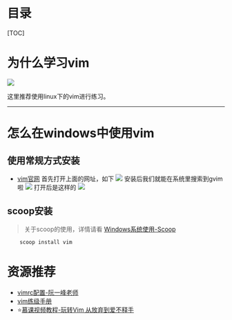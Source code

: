 # 目录
[TOC]
# 为什么学习vim
![](https://static.meowrain.cn/i/2023/03/31/yvole7-3.webp)

这里推荐使用linux下的vim进行练习。

---

# 怎么在windows中使用vim
## 使用常规方式安装
- [vim官网](https://www.vim.org/download.php)
首先打开上面的网址，如下
![](https://static.meowrain.cn/i/2023/03/31/yy40hm-3.webp)
安装后我们就能在系统里搜索到gvim啦
![](https://static.meowrain.cn/i/2023/03/31/yycdfg-3.webp)
打开后是这样的
![](https://static.meowrain.cn/i/2023/03/31/yyprph-3.webp)

## scoop安装
> 关于scoop的使用，详情请看 [Windows系统使用-Scoop](/System-learn/Windows-learn.md#scoop)
```powershell
    scoop install vim
```

# 资源推荐
- [vimrc配置-阮一峰老师](https://www.ruanyifeng.com/blog/2018/09/vimrc.html)
- [vim练级手册](https://www.bookstack.cn/read/wxnacy/docs-key-position.md)
- ⭐[慕课视频教程-玩转Vim 从放弃到爱不释手](https://www.imooc.com/learn/1129)